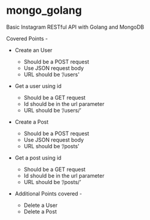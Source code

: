 # mongo_golang

Basic Instagram RESTful API with Golang and MongoDB

Covered Points - 
- Create an User
    - Should be a POST request
    - Use JSON request body
    - URL should be ‘/users'
- Get a user using id
    - Should be a GET request
    - Id should be in the url parameter
    - URL should be ‘/users/<id here>’
- Create a Post
    - Should be a POST request
    - Use JSON request body
    - URL should be ‘/posts'
- Get a post using id
    - Should be a GET request
    - Id should be in the url parameter
    - URL should be ‘/posts/<id here>’

- Additional Points covered - 
  - Delete a User
  - Delete a Post
 

